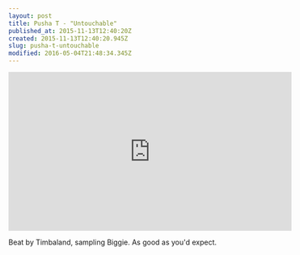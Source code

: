 ```yaml
---
layout: post
title: Pusha T - "Untouchable"
published_at: 2015-11-13T12:40:20Z
created: 2015-11-13T12:40:20.945Z
slug: pusha-t-untouchable
modified: 2016-05-04T21:48:34.345Z
---
```

<iframe width="560" height="315" src="https://www.youtube-nocookie.com/embed/TBZ-qca_99o" frameborder="0" allow="accelerometer; autoplay; encrypted-media; gyroscope; picture-in-picture" allowfullscreen></iframe>

Beat by Timbaland, sampling Biggie. As good as you'd expect.
